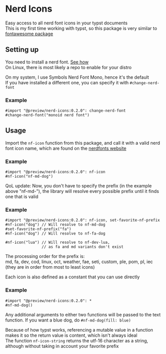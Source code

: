 # Nerd Icons
Easy access to all nerd font icons in your typst documents  
This is my first time working with typst, so this package is very similar to
[fontawesome package](https://typst.app/universe/package/fontawesome)

## Setting up
You need to install a nerd font. [ See how ](https://github.com/ryanoasis/nerd-fonts?tab=readme-ov-file#various-download-options-for-fonts)  
On Linux, there is most likely a repo to enable for your distro

On my system, I use Symbols Nerd Font Mono, hence it's the default  
If you have installed a different one, you can specify it with `#change-nerd-font`

### Example
```typst
#import "@preview/nerd-icons:0.2.0": change-nerd-font
#change-nerd-font("monoid nerd font")
```

## Usage
Import the `nf-icon` function from this package, and call it with a valid
nerd font icon name, which are found on the [nerdfonts website](https://www.nerdfonts.com/cheat-sheet)

### Example
```typst
#import "@preview/nerd-icons:0.2.0": nf-icon
#nf-icon("nf-md-dog")
```

QoL update: Now, you don't have to specify the prefix (in the example above "nf-md-"),
the library will resolve every possible prefix until it finds one that is valid

### Example
```typst
#import "@preview/nerd-icons:0.2.0": nf-icon, set-favorite-nf-prefix
#nf-icon("dog") // Will resolve to nf-md-dog
#set-favorite-nf-prefix("fa")
#nf-icon("dog") // Will resolve to nf-fa-dog

#nf-icon("lua") // Will resolve to nf-dev-lua,
                // as fa and md variants don't exist
```

The processing order for the prefix is:  
md, fa, dev, cod, linux, oct, weather, fae, seti, custom, ple, pom, pl, iec  
(they are in order from most to least icons)

Each icon is also defined as a constant that you can use directly

### Example
```typst
#import "@preview/nerd-icons:0.2.0": *
#nf-md-dog()
```

Any additional arguments to either two functions will be passed to the text
function. If you want a blue dog, do `#nf-md-dog(fill: blue)`

Because of how typst works, referencing a mutable value in a function
makes it so the return value is content, which isn't always ideal  
The function `nf-icon-string` returns the utf-16 character as
a string, although without taking in account your favorite prefix
